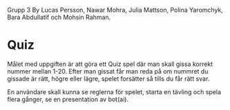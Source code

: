 Grupp 3 
By Lucas Persson, Nawar Mohra, Julia Mattson, Polina Yaromchyk, Bara Abdullatif och Mohsin Rahman.
# Quiz

Målet med uppgiften är att göra ett Quiz spel där man skall gissa korrekt nummer mellan 1-20. Efter man gissat får man reda på om nummret du gissade är rätt, högre eller lägre, spelet forsätter så tills du får rätt svar.

En användare skall kunna se reglerna för spelet, starta en tävling och spela flera gånger, se en presentation av 
bot(ai).